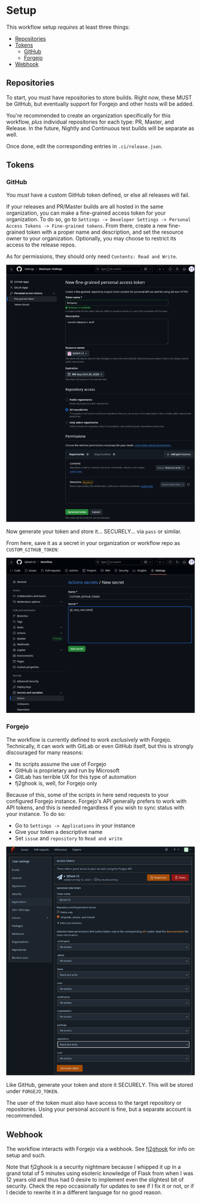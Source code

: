 # Setup

This workflow setup *requires* at least three things:
<!-- TOC -->
- [Repositories](#repositories)
- [Tokens](#tokens)
    - [GitHub](#github)
    - [Forgejo](#forgejo)
- [Webhook](#webhook)
<!-- /TOC -->

## Repositories

To start, you must have repositories to store builds. Right now, these MUST be GitHub, but eventually support for Forgejo and other hosts will be added.

You're recommended to create an organization specifically for this workflow, *plus* individual repositories for each type: PR, Master, and Release. In the future, Nightly and Continuous test builds will be separate as well.

Once done, edit the corresponding entries in `.ci/release.json`.

## Tokens

### GitHub

You *must* have a custom GitHub token defined, or else all releases will fail.

If your releases and PR/Master builds are all hosted in the same organization, you can make a fine-grained access token for your organization. To do so, go to `Settings -> Developer Settings -> Personal Access Tokens -> Fine-grained tokens`. From there, create a new fine-grained token with a proper name and description, and set the resource owner to your organization. Optionally, you may choose to restrict its access to the release repos.

As for permissions, they should only need `Contents: Read and Write`.

![token stuff](img/ghtoken.png)

Now generate your token and store it... SECURELY... via `pass` or similar.

From here, save it as a secret in your organization or workflow repo as `CUSTOM_GITHUB_TOKEN`:

![token as a secret](img/secret-ghtoken.png)

### Forgejo

The workflow is currently defined to work *exclusively* with Forgejo. Technically, it can work with GitLab or even GitHub itself, but this is strongly discouraged for many reasons:
- Its scripts assume the use of Forgejo
- GitHub is proprietary and run by Microsoft
- GitLab has terrible UX for this type of automation
- fj2ghook is, well, for Forgejo only

Because of this, some of the scripts in here send requests to your configured Forgejo instance. Forgejo's API generally prefers to work with API tokens, and this is needed regardless if you wish to sync status with your instance. To do so:
- Go to `Settings -> Applications` in your instance
- Give your token a descriptive name
- Set `issue` and `repository` to `Read and write`

![forge with a cuppa joe](img/fjtoken.png)

Like GitHub, generate your token and store it SECURELY. This will be stored under `FORGEJO_TOKEN`.

The user of the token must also have access to the target repository or repositories. Using your personal account is fine, but a separate account is recommended.

## Webhook

The workflow interacts with Forgejo via a webhook. See [fj2ghook](https://git.crueter.xyz/crueter/fj2ghook) for info on setup and such.

Note that fj2ghook is a security nightmare because I whipped it up in a grand total of 5 minutes using esoteric knowledge of Flask from when I was 12 years old and thus had 0 desire to implement even the slightest bit of security. Check the repo occasionally for updates to see if I fix it or not, or if I decide to rewrite it in a different language for no good reason.